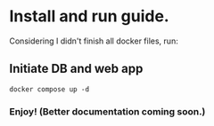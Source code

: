 # Install and run guide.
Considering I didn't finish all docker files, run:

## Initiate DB and web app
    docker compose up -d

### Enjoy! (Better documentation coming soon.)